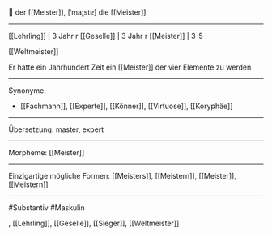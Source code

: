 🔵 der [[Meister]], [ˈmaɪ̯stɐ]
die [[Meister]]

---
[[Lehrling]] | 3 Jahr
r [[Geselle]] | 3 Jahr
r [[Meister]] | 3-5

[[Weltmeister]]

Er hatte ein Jahrhundert Zeit ein [[Meister]] der vier Elemente zu werden

---
Synonyme:
- [[Fachmann]], [[Experte]], [[Könner]], [[Virtuose]], [[Koryphäe]]

---
Übersetzung: master, expert

---
Morpheme:
[[Meister]]

---
Einzigartige mögliche Formen: [[Meisters]], [[Meistern]], [[Meister]], [[Meistern]]

---
#Substantiv #Maskulin

, [[Lehrling]], [[Geselle]], [[Sieger]], [[Weltmeister]]